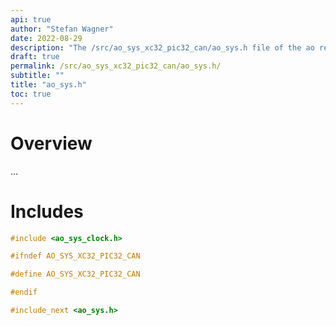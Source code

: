 ```yaml
---
api: true
author: "Stefan Wagner"
date: 2022-08-29
description: "The /src/ao_sys_xc32_pic32_can/ao_sys.h file of the ao real-time operating system."
draft: true
permalink: /src/ao_sys_xc32_pic32_can/ao_sys.h/ 
subtitle: ""
title: "ao_sys.h"
toc: true
---
```


# Overview

...

# Includes

```c
#include <ao_sys_clock.h>

#ifndef AO_SYS_XC32_PIC32_CAN

#define AO_SYS_XC32_PIC32_CAN

#endif

#include_next <ao_sys.h>

```
